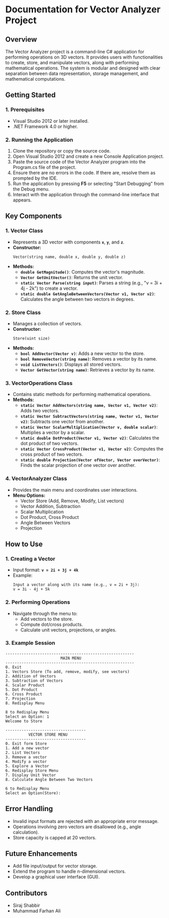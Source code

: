 # **Documentation for Vector Analyzer Project**

## **Overview**

The Vector Analyzer project is a command-line C# application for performing operations on 3D vectors. It provides users with functionalities to create, store, and manipulate vectors, along with performing mathematical operations. The system is modular and designed with clear separation between data representation, storage management, and mathematical computations.


## **Getting Started**

### **1. Prerequisites**

* Visual Studio 2012 or later installed.
* .NET Framework 4.0 or higher.

### **2. Running the Application**

1. Clone the repository or copy the source code.
2. Open Visual Studio 2012 and create a new Console Application project.
3. Paste the source code of the Vector Analyzer program into the Program.cs file of the project.
4. Ensure there are no errors in the code. If there are, resolve them as prompted by the IDE.
5. Run the application by pressing **F5** or selecting "Start Debugging" from the Debug menu.
6. Interact with the application through the command-line interface that appears.



## **Key Components**

### **1. Vector Class**

* Represents a 3D vector with components **`x`**, **`y`**, and **`z`**.
* **Constructor:**
  ```
  Vector(string name, double x, double y, double z)
  ```
* **Methods:**
  * **`double GetMagnitude()`**: Computes the vector's magnitude.
  * **`Vector GetUnitVector()`**: Returns the unit vector.
  * **`static Vector Parse(string input)`**: Parses a string (e.g., "v = 3i + 4j - 2k") to create a vector.
  * **`static double GetAngleBetweenVectors(Vector v1, Vector v2)`**: Calculates the angle between two vectors in degrees.

### **2. Store Class**

* Manages a collection of vectors.
* **Constructor:**
  ```
  Store(uint size)
  ```
* **Methods:**
  * **`bool AddVector(Vector v)`**: Adds a new vector to the store.
  * **`bool RemoveVector(string name)`**: Removes a vector by its name.
  * **`void ListVectors()`**: Displays all stored vectors.
  * **`Vector GetVector(string name)`**: Retrieves a vector by its name.



### **3. VectorOperations Class**

* Contains static methods for performing mathematical operations.
* **Methods:**
  * **`static Vector AddVectors(string name, Vector v1, Vector v2)`**: Adds two vectors.
  * **`static Vector SubtractVectors(string name, Vector v1, Vector v2)`**: Subtracts one vector from another.
  * **`static Vector ScalarMultiplication(Vector v, double scalar)`**: Multiplies a vector by a scalar.
  * **`static double DotProduct(Vector v1, Vector v2)`**: Calculates the dot product of two vectors.
  * **`static Vector CrossProduct(Vector v1, Vector v2)`**: Computes the cross product of two vectors.
  * **`static double Projection(Vector ofVector, Vector overVector)`**: Finds the scalar projection of one vector over another.



### **4. VectorAnalyzer Class**

* Provides the main menu and coordinates user interactions.
* **Menu Options:**
  * Vector Store (Add, Remove, Modify, List vectors)
  * Vector Addition, Subtraction
  * Scalar Multiplication
  * Dot Product, Cross Product
  * Angle Between Vectors
  * Projection



## **How to Use**

### **1. Creating a Vector**

* Input format: **`v = 2i + 3j + 4k`**
* Example:
  ```
  Input a vector along with its name (e.g., v = 2i + 3j):
  v = 3i - 4j + 5k
  ```

### **2. Performing Operations**

* Navigate through the menu to:
  * Add vectors to the store.
  * Compute dot/cross products.
  * Calculate unit vectors, projections, or angles.

### **3. Example Session**

```
--------------------------------------------------------
                        MAIN MENU
--------------------------------------------------------
0. Exit
1. Vectors Store (To add, remove, modify, see vectors)
2. Addition of Vectors
3. Subtraction of Vectors
4. Scalar Product
5. Dot Product
6. Cross Product
7. Projection
8. Redisplay Menu

8 to Redisplay Menu
Select an Option: 1
Welcome to Store

-----------------------------------
          VECTOR STORE MENU
-----------------------------------
0. Exit form Store
1. Add a new vector
2. List Vectors
3. Remove a vector
4. Modify a vector
5. Explore a Vector
6. Redisplay Store Menu
7. Display Unit Vector
8. Calculate Angle Between Two Vectors

6 to Redisplay Menu
Select an Option(Store): 
```


## **Error Handling**

* Invalid input formats are rejected with an appropriate error message.
* Operations involving zero vectors are disallowed (e.g., angle calculation).
* Store capacity is capped at 20 vectors.


## **Future Enhancements**

* Add file input/output for vector storage.
* Extend the program to handle n-dimensional vectors.
* Develop a graphical user interface (GUI).



## **Contributors**
  * Siraj Shabbir
  * Muhammad Farhan Ali
